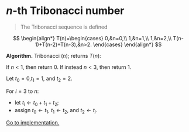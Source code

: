 # $n$-th Tribonacci number

> The Tribonacci sequence is defined

$$
\begin{align*}
T(n)=\begin{cases}
0,&n=0,\\
1,&n=1,\\
1,&n=2,\\
T(n-1)+T(n-2)+T(n-3),&n>2.
\end{cases}
\end{align*}
$$

**Algorithm.** Tribonacci $(n)$; returns $T(n)$:

If $n<1$, then return $0$.
If instead $n<3$, then return $1$.

Let $t_0=0$,$t_1=1$, and $t_2=2$.

For $i=3$ to $n$:

- let $t_i\leftarrow t_0+t_1+t_2$;
- assign $t_0\leftarrow t_1$, $t_1\leftarrow t_2$, and $t_2\leftarrow t_i$.

[Go to implementation.](../../src/dynamic_programming/lc1137_nth_tribonacci_number.c)
